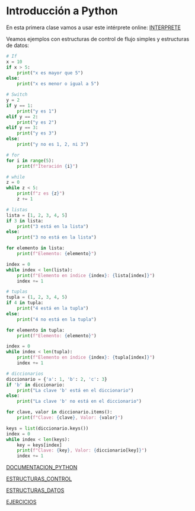 # Introducción a Python

En esta primera clase vamos a usar este intérprete online: 
[INTERPRETE](https://www.programiz.com/python-programming/online-compiler/) 

Veamos ejemplos con estructuras de control de flujo simples y estructuras de datos: 

```py
# If
x = 10
if x > 5:
    print("x es mayor que 5")
else:
    print("x es menor o igual a 5")

# Switch
y = 2
if y == 1:
    print("y es 1")
elif y == 2:
    print("y es 2")
elif y == 3:
    print("y es 3")
else:
    print("y no es 1, 2, ni 3")

# for 
for i in range(5):
    print(f"Iteración {i}")

# while
z = 0
while z < 5:
    print(f"z es {z}")
    z += 1

# listas
lista = [1, 2, 3, 4, 5]
if 3 in lista:
    print("3 está en la lista")
else:
    print("3 no está en la lista")

for elemento in lista:
    print(f"Elemento: {elemento}")

index = 0
while index < len(lista):
    print(f"Elemento en índice {index}: {lista[index]}")
    index += 1

# tuplas
tupla = (1, 2, 3, 4, 5)
if 4 in tupla:
    print("4 está en la tupla")
else:
    print("4 no está en la tupla")

for elemento in tupla:
    print(f"Elemento: {elemento}")

index = 0
while index < len(tupla):
    print(f"Elemento en índice {index}: {tupla[index]}")
    index += 1

# diccionarios
diccionario = {'a': 1, 'b': 2, 'c': 3}
if 'b' in diccionario:
    print("La clave 'b' está en el diccionario")
else:
    print("La clave 'b' no está en el diccionario")

for clave, valor in diccionario.items():
    print(f"Clave: {clave}, Valor: {valor}")

keys = list(diccionario.keys())
index = 0
while index < len(keys):
    key = keys[index]
    print(f"Clave: {key}, Valor: {diccionario[key]}")
    index += 1

```

[DOCUMENTACION_PYTHON](https://docs.python.org/es/3/contents.html)

[ESTRUCTURAS_CONTROL](https://docs.python.org/es/3/tutorial/controlflow.html)

[ESTRUCTURAS_DATOS](https://docs.python.org/es/3/tutorial/datastructures.html)

[EJERCICIOS](https://aprendeconalf.es/docencia/python/ejercicios/)

